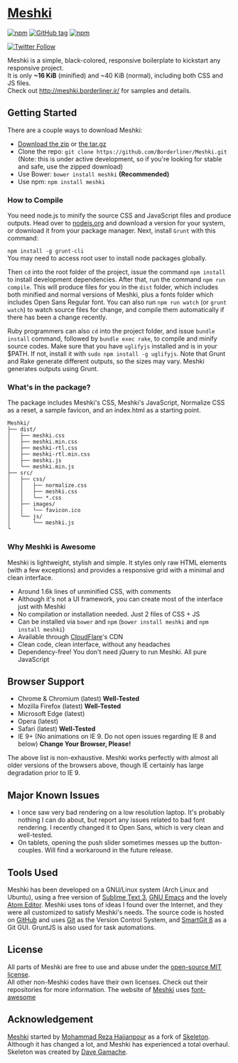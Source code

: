 # [Meshki](http://meshki.borderliner.ir/)
[![npm](https://img.shields.io/npm/dm/meshki.svg?maxAge=2592000?style=flat-square)](https://www.npmjs.com/package/meshki)
[![GitHub tag](https://img.shields.io/github/tag/borderliner/meshki.svg?maxAge=2592000?style=flat-square)](https://github.com/Borderliner/Meshki/releases)
[![npm](https://img.shields.io/npm/l/meshki.svg?maxAge=2592000?style=flat-square)](https://github.com/Borderliner/Meshki/blob/master/LICENSE.md)

[![Twitter Follow](https://img.shields.io/twitter/follow/meshki_ui.svg?style=social&label=Follow&maxAge=2592000?style=flat-square)](https://twitter.com/Meshki_UI)

Meshki is a simple, black-colored, responsive boilerplate to kickstart any responsive project.<br>
It is only <b>~16 KiB</b> (minified) and ~40 KiB (normal), including both CSS and JS files.<br>
Check out <http://meshki.borderliner.ir/> for samples and details.

## Getting Started

There are a couple ways to download Meshki:
- [Download the zip](https://github.com/Borderliner/Meshki/archive/v1.3.2.zip) or [the tar.gz](https://github.com/Borderliner/Meshki/archive/v1.3.2.tar.gz)
- Clone the repo: `git clone https://github.com/Borderliner/Meshki.git` (Note: this is under active development, so if you're looking for stable and safe, use the zipped download)
- Use Bower: `bower install meshki` **(Recommended)**
- Use npm: `npm install meshki`

### How to Compile
You need node.js to minify the source CSS and JavaScript files and produce outputs. Head over to [nodejs.org](https://nodejs.org/en/) and download a version for your system, or download it from your package manager. Next, install `Grunt` with this command:

`npm install -g grunt-cli`<br>
You may need to access root user to install node packages globally.

Then `cd` into the root folder of the project, issue the command `npm install` to install development dependencies. After that, run the command `npm run compile`. This will produce files for you in the `dist` folder, which includes both minified and normal versions of Meshki, plus a fonts folder which includes Open Sans Regular font. You can also run `npm run watch` (or `grunt watch`) to watch source files for change, and compile them automatically if there has been a change recently.

Ruby programmers can also `cd` into the project folder, and issue `bundle install` command, followed by `bundle exec rake`, to compile and minify source codes. Make sure that you have `uglifyjs` installed and is in your $PATH. If not, install it with `sudo npm install -g uglifyjs`. Note that Grunt and Rake generate different outputs, so the sizes may vary. Meshki generates outputs using Grunt.

### What's in the package?

The package includes Meshki's CSS, Meshki's JavaScript, Normalize CSS as a reset, a sample favicon, and an index.html as a starting point.

```
Meshki/
├── dist/
│   ├── meshki.css
│   ├── meshki.min.css
│   ├── meshki-rtl.css
│   ├── meshki-rtl.min.css
│   ├── meshki.js
│   └── meshki.min.js
├── src/
│   ├── css/
│   │   ├── normalize.css
│   │   ├── meshki.css
│   │   └── *.css
│   ├── images/
│   │   └── favicon.ico
│   └── js/
│       └── meshki.js
└

```

### Why Meshki is Awesome

Meshki is lightweight, stylish and simple. It styles only raw HTML elements (with a few exceptions) and provides a responsive grid with a minimal and clean interface.
- Around 1.6k lines of unminified CSS, with comments
- Although it's not a UI framework, you can create most of the interface just with Meshki
- No compilation or installation needed. Just 2 files of CSS + JS
- Can be installed via `bower` and `npm` (`bower install meshki` and `npm install meshki`)
- Available through [CloudFlare](https://cdnjs.com/libraries/meshki)'s CDN
- Clean code, clean interface, without any headaches
- Dependency-free! You don't need jQuery to run Meshki. All pure JavaScript


## Browser Support

- Chrome & Chromium (latest) **Well-Tested**
- Mozilla Firefox (latest) **Well-Tested**
- Microsoft Edge (latest)
- Opera (latest)
- Safari (latest) **Well-Tested**
- IE 9+ (No animations on IE 9. Do not open issues regarding IE 8 and below) **Change Your Browser, Please!**

The above list is non-exhaustive. Meshki works perfectly with almost all older versions of the browsers above, though IE certainly has large degradation prior to IE 9.

## Major Known Issues
- I once saw very bad rendering on a low resolution laptop. It's probably nothing I can do about, but report any issues related to bad font rendering. I recently changed it to Open Sans, which is very clean and well-tested.
- On tablets, opening the push slider sometimes messes up the button-couples. Will find a workaround in the future release.

## Tools Used

Meshki has been developed on a GNU/Linux system (Arch Linux and Ubuntu), using a free version of [Sublime Text 3](https://www.sublimetext.com/3), [GNU Emacs](https://www.gnu.org/s/emacs) and the lovely [Atom Editor](https://atom.io/). Meshki uses tons of ideas I found over the Internet, and they were all customized to satisfy Meshki's needs. The source code is hosted on [GitHub](https://github.com/) and uses [Git](https://git-scm.com/) as the Version Control System, and [SmartGit 8](https://www.syntevo.com/smartgit/) as a Git GUI. GruntJS is also used for task automations.

## License

All parts of Meshki are free to use and abuse under the [open-source MIT license](https://github.com/Borderliner/Meshki/blob/master/LICENSE.md).<br>
All other non-Meshki codes have their own licenses. Check out their repositories for more information.
The website of [Meshki](http://meshki.borderliner.ir) uses [font-awesome](http://fontawesome.io/)

## Acknowledgement

[Meshki](http://meshki.borderliner.ir) started by [Mohammad Reza Hajianpour](mailto:hajianpour.mr@gmail.com) as a fork of [Skeleton](https://github.com/dhg/Skeleton). Although it has changed a lot, and Meshki has experienced a total overhaul.<br>
Skeleton was created by [Dave Gamache](https://twitter.com/dhg).

